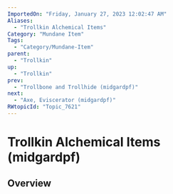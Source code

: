 ```yaml
---
ImportedOn: "Friday, January 27, 2023 12:02:47 AM"
Aliases:
  - "Trollkin Alchemical Items"
Category: "Mundane Item"
Tags:
  - "Category/Mundane-Item"
parent:
  - "Trollkin"
up:
  - "Trollkin"
prev:
  - "Trollbone and Trollhide (midgardpf)"
next:
  - "Axe, Eviscerator (midgardpf)"
RWtopicId: "Topic_7621"
---
```

# Trollkin Alchemical Items (midgardpf)
## Overview
